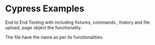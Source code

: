 # Cypress Examples

End to End Testing with including fixtures, commands , history and file upload, page object the functionality.

The file have the name as per its functionalities.
